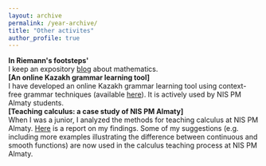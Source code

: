 ```yaml
---
layout: archive
permalink: /year-archive/
title: "Other activites"
author_profile: true
---
```


<b>In Riemann's footsteps'</b><br>
I keep an expository [blog](riemannfootsteps.blogspot.com) about mathematics. 
<br>
<b>[An online Kazakh grammar learning tool]</b><br>
I have developed an online Kazakh grammar learning tool using context-free grammar techniques (available [here](kazhymurat.ml/kazakh)). 
It is actively used by NIS PM Almaty students.
  <br>
<b>[Teaching calculus: a case study of NIS PM Almaty]</b>
<br>
When I was a junior, I analyzed the methods for teaching calculus at NIS PM Almaty. [Here](kazhymurat.ml/files/Math_teaching.pdf) is a report on my findings. 
Some of my suggestions (e.g. including more examples illustrating the difference between continuous and smooth functions) are now used in the calculus teaching process at NIS PM Almaty.    
